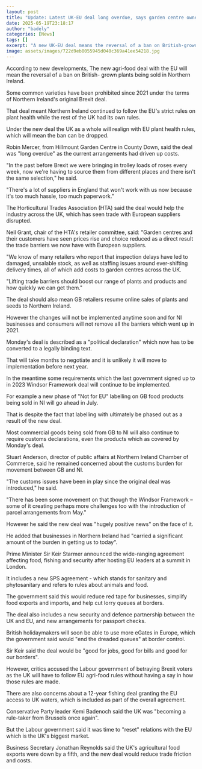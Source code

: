 ```yaml
---
layout: post
title: "Update: Latest UK-EU deal long overdue, says garden centre owner"
date: 2025-05-19T23:18:17
author: "badely"
categories: [News]
tags: []
excerpt: "A new UK-EU deal means the reversal of a ban on British-grown plants being sold in Northern Ireland."
image: assets/images/722d9eb8055945d040c369a41ee54218.jpg
---
```


According to new developments, The new agri-food deal with the EU will mean the reversal of a ban on British- grown plants being sold in Northern Ireland.

Some common varieties have been prohibited since 2021 under the terms of Northern Ireland's original Brexit deal.

That deal meant Northern Ireland continued to follow the EU's strict rules on plant health while the rest of the UK had its own rules.

Under the new deal the UK as a whole will realign with EU plant health rules, which will mean the ban can be dropped.

Robin Mercer, from Hillmount Garden Centre in County Down, said the deal was "long overdue" as the current arrangements had driven up costs.

"In the past before Brexit we were bringing in trolley loads of roses every week, now we're having to source them from different places and there isn't the same selection," he said.

"There's a lot of suppliers in England that won't work with us now because it's too much hassle, too much paperwork."

The Horticultural Trades Association (HTA) said the deal would help the industry across the UK, which has seen trade with European suppliers disrupted.

Neil Grant, chair of the HTA's retailer committee, said: "Garden centres and their customers have seen prices rise and choice reduced as a direct result the trade barriers we now have with European suppliers.

"We know of many retailers who report that inspection delays have led to damaged, unsalable stock, as well as staffing issues around ever-shifting delivery times, all of which add costs to garden centres across the UK.

"Lifting trade barriers should boost our range of plants and products and how quickly we can get them."

The deal should also mean GB retailers resume online sales of plants and seeds to Northern Ireland.

However the changes will not be implemented anytime soon and for NI businesses and consumers will not remove all the barriers which went up in 2021.

Monday's deal is described as a "political declaration" which now has to be converted to a legally binding text.

That will take months to negotiate and it is unlikely it will move to implementation before next year.

In the meantime some requirements which the last government signed up to in 2023 Windsor Framework deal will continue to be implemented.

For example a new phase of "Not for EU" labelling on GB food products being sold in NI will go ahead in July.

That is despite the fact that labelling with ultimately be phased out as a result of the new deal.

Most commercial goods being sold from GB to NI will also continue to require customs declarations, even the products which as covered by Monday's deal.

Stuart Anderson, director of public affairs at Northern Ireland Chamber of Commerce, said he remained concerned about the customs burden for movement between GB and NI.

"The customs issues have been in play since the original deal was introduced," he said.

"There has been some movement on that though the Windsor Framework – some of it creating perhaps more challenges too with the introduction of  parcel arrangements from May."

However he said the new deal was "hugely positive news" on the face of it.

He added that businesses in Northern Ireland had "carried a significant amount of the burden in getting us to today".

Prime Minister Sir Keir Starmer announced the wide-ranging agreement affecting food, fishing and security after hosting EU leaders at a summit in London. 

It includes a new SPS agreement - which stands for sanitary and phytosanitary and refers to rules about animals and food.

The government said this would reduce red tape for businesses, simplify food exports and imports, and help cut lorry queues at borders. 

The deal also includes a new security and defence partnership between the UK and EU, and new arrangements for passport checks. 

British holidaymakers will soon be able to use more eGates in Europe, which the government said would "end the dreaded queues" at border control.

Sir Keir said the deal would be "good for jobs, good for bills and good for our borders".

However, critics accused the Labour government of betraying Brexit voters as the UK will have to follow EU agri-food rules without having a say in how those rules are made.

There are also concerns about a 12-year fishing deal granting the EU access to UK waters, which is included as part of the overall agreement. 

Conservative Party leader Kemi Badenoch said the UK was "becoming a rule-taker from Brussels once again". 

But the Labour government said it was time to "reset" relations with the EU which is the UK's biggest market. 

Business Secretary Jonathan Reynolds said the UK's agricultural food exports were down by a fifth, and the new deal would reduce trade friction and costs. 

